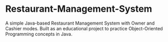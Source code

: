 # Restaurant-Management-System
A simple Java-based Restaurant Management System with Owner and Cashier modes. Built as an educational project to practice Object-Oriented Programming concepts in Java.
